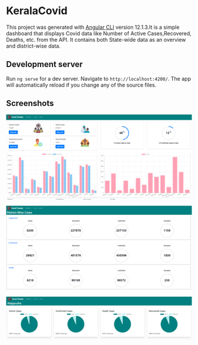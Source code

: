 # KeralaCovid

This project was generated with [Angular CLI](https://github.com/angular/angular-cli) version 12.1.3.It is a simple dashboard that displays Covid data like Number of Active Cases,Recovered, Deaths, etc. from the API. It contains both State-wide data as an overview and district-wise data.

## Development server

Run `ng serve` for a dev server. Navigate to `http://localhost:4200/`. The app will automatically reload if you change any of the source files.

## Screenshots

![alt text](https://github.com/AnandMPadmanabhan/Kerala-Covid-Dashboard/blob/main/Home.PNG)

![alt text](https://github.com/AnandMPadmanabhan/Kerala-Covid-Dashboard/blob/main/District-wise.PNG)

![alt text](https://github.com/AnandMPadmanabhan/Kerala-Covid-Dashboard/blob/main/District.PNG)


